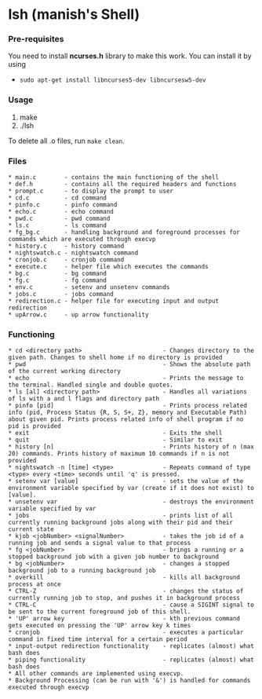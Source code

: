 # lsh (manish's Shell)

### Pre-requisites
You need to install **ncurses.h** library to make this work. You can install it by using
- `sudo apt-get install libncurses5-dev libncursesw5-dev`

### Usage
1. make
2. ./lsh

To delete all .o files, run `make clean`.



### Files
    * main.c        - contains the main functioning of the shell
    * def.h         - contains all the required headers and functions
    * prompt.c      - to display the prompt to user
    * cd.c          - cd command
    * pinfo.c       - pinfo command
    * echo.c        - echo command
    * pwd.c         - pwd command
    * ls.c          - ls command
    * fg_bg.c       - handling background and foreground processes for commands which are executed through execvp
    * history.c     - history command
    * nightswatch.c - nightswatch command
    * cronjob.c     - cronjob command
    * execute.c     - helper file which executes the commands
    * bg.c          - bg command
    * fg.c          - fg command
    * env.c         - setenv and unsetenv commands
    * jobs.c        - jobs command
    * redirection.c - helper file for executing input and output redirection
    * upArrow.c     - up arrow functionality

### Functioning
    * cd <directory path>                       - Changes directory to the given path. Changes to shell home if no directory is provided
    * pwd                                       - Shows the absolute path of the current working directory 
    * echo                                      - Prints the message to the terminal. Handled single and double quotes.
    * ls [al] <directory path>                  - Handles all variations of ls with a and l flags and directory path
    * pinfo [pid]                               - Prints process related info (pid, Process Status {R, S, S+, Z}, memory and Executable Path) about given pid. Prints process related info of shell program if no pid is provided
    * exit                                      - Exits the shell
    * quit                                      - Similar to exit
    * history [n]                               - Prints history of n (max 20) commands. Prints history of maximum 10 commands if n is not provided
    * nightswatch -n [time] <type>              - Repeats command of type <type> every <time> seconds until 'q' is pressed.
    * setenv var [value]                        - sets the value of the environment variable specified by var (create if it does not exist) to [value].
    * unsetenv var                              - destroys the environment variable specified by var
    * jobs                                      - prints list of all currently running background jobs along with their pid and their current state
    * kjob <jobNumber> <signalNumber>           - takes the job id of a running job and sends a signal value to that process
    * fg <jobNumber>                            - brings a running or a stopped background job with a given job number to background
    * bg <jobNumber>                            - changes a stopped background job to a running background job
    * overkill                                  - kills all background process at once
    * CTRL-Z                                    - changes the status of currently running job to stop, and pushes it in background process
    * CTRL-C                                    - cause a SIGINT signal to be sent to the current foreground job of this shell.
    * 'UP' arrow key                            - kth previous command gets executed on pressing the 'UP' arrow key k times
    * cronjob                                   - executes a particular command in fixed time interval for a certain period
    * input-output redirection functionality    - replicates (almost) what bash does
    * piping functionality                      - replicates (almost) what bash does
    * All other commands are implemented using execvp. 
    * Background Processing (can be run with '&') is handled for commands executed through execvp

